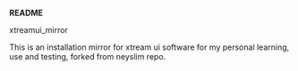 **README**

xtreamui_mirror

This is an installation mirror for xtream ui software for my personal learning, use and testing, forked from neyslim repo.
